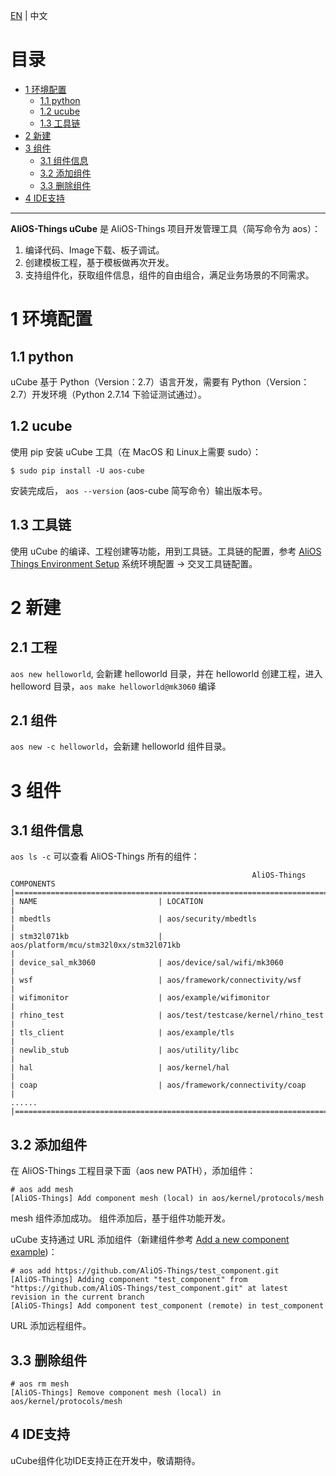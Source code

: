 [EN](AliOS-Things-uCube) | 中文

# 目录
- [1 环境配置](#1-环境配置)
    - [1.1 python](#11-python)
    - [1.2 ucube](#12-ucube)
    - [1.3 工具链](#13-工具链)
- [2 新建](#2-新建)
- [3 组件](#3-组件)
    - [3.1 组件信息](#31-组件信息)
    - [3.2 添加组件](#32-添加组件)
    - [3.3 删除组件](#33-删除组件)
- [4 IDE支持](#4-IDE支持)
------
**AliOS-Things uCube** 是 AliOS-Things 项目开发管理工具（简写命令为 aos）：
1. 编译代码、Image下载、板子调试。
2. 创建模板工程，基于模板做再次开发。
3. 支持组件化，获取组件信息，组件的自由组合，满足业务场景的不同需求。

# 1 环境配置 
## 1.1 python
uCube 基于 Python（Version：2.7）语言开发，需要有 Python（Version：2.7）开发环境（Python 2.7.14 下验证测试通过）。
## 1.2 ucube
使用 pip 安装 uCube 工具（在 MacOS 和 Linux上需要 sudo）：  

`$ sudo pip install -U aos-cube`  

安装完成后， `aos --version` (aos-cube 简写命令）输出版本号。

## 1.3 工具链
使用 uCube 的编译、工程创建等功能，用到工具链。工具链的配置，参考 [AliOS Things Environment Setup](AliOS-Things-Environment-Setup) 系统环境配置 -> 交叉工具链配置。
# 2 新建
## 2.1 工程
`aos new helloworld`, 会新建 helloworld 目录，并在 helloworld 创建工程，进入 helloword 目录，`aos make helloworld@mk3060` 编译
## 2.1 组件
`aos new -c helloworld`，会新建 helloworld 组件目录。

# 3 组件
## 3.1 组件信息
`aos ls -c` 可以查看 AliOS-Things 所有的组件：
```
                                                      AliOS-Things COMPONENTS
|===================================================================================================================|
| NAME                           | LOCATION                                                                         |
| mbedtls                        | aos/security/mbedtls                                                             |
| stm32l071kb                    | aos/platform/mcu/stm32l0xx/stm32l071kb                                           |
| device_sal_mk3060              | aos/device/sal/wifi/mk3060                                                       |
| wsf                            | aos/framework/connectivity/wsf                                                   |
| wifimonitor                    | aos/example/wifimonitor                                                          |
| rhino_test                     | aos/test/testcase/kernel/rhino_test                                              |
| tls_client                     | aos/example/tls                                                                  |
| newlib_stub                    | aos/utility/libc                                                                 |
| hal                            | aos/kernel/hal                                                                   |
| coap                           | aos/framework/connectivity/coap                                                  |
......
|===================================================================================================================|
```

## 3.2 添加组件
在 AliOS-Things 工程目录下面（aos new PATH），添加组件：  
```
# aos add mesh
[AliOS-Things] Add component mesh (local) in aos/kernel/protocols/mesh
```  
mesh 组件添加成功。
组件添加后，基于组件功能开发。

uCube 支持通过 URL 添加组件（新建组件参考 [Add a new component example](Add-a-new-component-example))：
```
# aos add https://github.com/AliOS-Things/test_component.git
[AliOS-Things] Adding component "test_component" from "https://github.com/AliOS-Things/test_component.git" at latest revision in the current branch
[AliOS-Things] Add component test_component (remote) in test_component
```
URL 添加远程组件。

## 3.3 删除组件
```
# aos rm mesh
[AliOS-Things] Remove component mesh (local) in aos/kernel/protocols/mesh
```

## 4 IDE支持
uCube组件化功IDE支持正在开发中，敬请期待。
